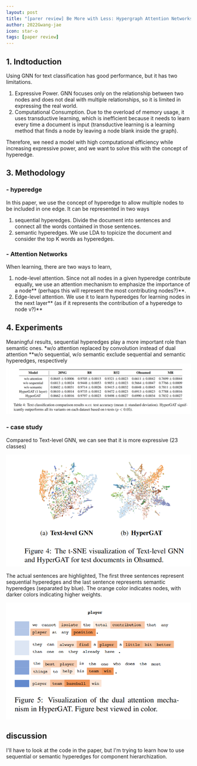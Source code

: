 ```yaml
---
layout: post
title: "[parer review] Be More with Less: Hypergraph Attention Networks for Inductive Text Classification"
author: 2022Gwang-jae
icon: star-o
tags: [paper review]
---
```

## 1. Indtoduction

Using GNN for text classification has good performance, but it has two limitations.
1) Expressive Power. GNN focuses only on the relationship between two nodes and does not deal with multiple relationships, so it is limited in expressing the real world.
2) Computational Consumption. Due to the overload of memory usage, it uses transductive learning, which is inefficient because it needs to learn every time a document is input (transductive learning is a learning method that finds a node by leaving a node blank inside the graph).

Therefore, we need a model with high computational efficiency while increasing expressive power, and we want to solve this with the concept of hyperedge.

## 3. Methodology

### - hyperedge
In this paper, we use the concept of hyperedge to allow multiple nodes to be included in one edge. It can be represented in two ways
1) sequential hyperedges. Divide the document into sentences and connect all the words contained in those sentences.
2) semantic hyperedges. We use LDA to topicize the document and consider the top K words as hyperedges.
   

### - Attention Networks
When learning, there are two ways to learn,
1) node-level attention. Since not all nodes in a given hyperedge contribute equally, we use an attention mechanism to emphasize the importance of a node** (perhaps this will represent the most contributing nodes?)**.
2) Edge-level attention. We use it to learn hyperedges for learning nodes in the next layer** (as if it represents the contribution of a hyperedge to node v?)**

## 4. Experiments

Meaningful results,
sequential hyperedges play a more important role than semantic ones. 
*w/o attention replaced by convolution instead of dual attention
**w/o sequential, w/o semantic exclude sequential and semantic hyperedges, respectively
![image](/img/news/230717_img1.png)

### - case study

Compared to Text-level GNN, we can see that it is more expressive (23 classes)

![image](/img/news/230717_img2.png)

The actual sentences are highlighted,
The first three sentences represent sequential hyperedges and the last sentence represents semantic hyperedges (separated by blue).
The orange color indicates nodes, with darker colors indicating higher weights.

![image](/img/news/230717_img3.png)


## discussion

I'll have to look at the code in the paper, but I'm trying to learn how to use sequential or semantic hyperedges for component hierarchization.
